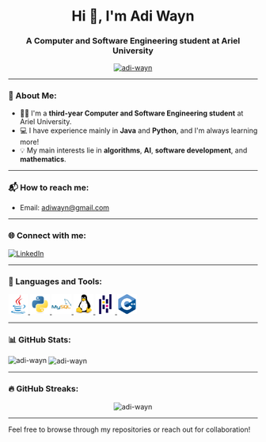 <h1 align="center">Hi 👋, I'm Adi Wayn</h1>
<h3 align="center">A Computer and Software Engineering student at Ariel University</h3>

<p align="center">
  <a href="https://github.com/adi-wayn" target="_blank"><img src="https://github-profile-trophy.vercel.app/?username=adi-wayn" alt="adi-wayn" /></a>
</p>

---

### 🚀 About Me:
- 👨‍🎓 I'm a **third-year Computer and Software Engineering student** at Ariel University.
- 💻 I have experience mainly in **Java** and **Python**, and I'm always learning more!
- 💡 My main interests lie in **algorithms**, **AI**, **software development**, and **mathematics**.

---

### 📬 How to reach me:
- Email: [adiwayn@gmail.com](mailto:adiwayn@gmail.com)

---

### 🌐 Connect with me:
<p align="left">
  <a href="https://linkedin.com/in/adi-wayn" target="blank">
    <img align="center" src="https://raw.githubusercontent.com/rahuldkjain/github-profile-readme-generator/master/src/images/icons/Social/linked-in-alt.svg" alt="LinkedIn" height="30" width="40" />
  </a>
  <!-- You can add more social icons here if you have other profiles like Twitter, personal website, etc. -->
</p>

---

### 🔧 Languages and Tools:

<p align="left">
  <a href="https://www.java.com" target="_blank" rel="noreferrer">
    <img src="https://raw.githubusercontent.com/devicons/devicon/master/icons/java/java-original.svg" alt="java" width="40" height="40"/>
  </a>
  <a href="https://www.python.org" target="_blank" rel="noreferrer">
    <img src="https://raw.githubusercontent.com/devicons/devicon/master/icons/python/python-original.svg" alt="python" width="40" height="40"/>
  </a>
  <a href="https://www.mysql.com/" target="_blank" rel="noreferrer">
    <img src="https://raw.githubusercontent.com/devicons/devicon/master/icons/mysql/mysql-original-wordmark.svg" alt="mysql" width="40" height="40"/>
  </a>
  <a href="https://www.linux.org/" target="_blank" rel="noreferrer">
    <img src="https://raw.githubusercontent.com/devicons/devicon/master/icons/linux/linux-original.svg" alt="linux" width="40" height="40"/>
  </a>
  <a href="https://pandas.pydata.org/" target="_blank" rel="noreferrer">
    <img src="https://raw.githubusercontent.com/devicons/devicon/2ae2a900d2f041da66e950e4d48052658d850630/icons/pandas/pandas-original.svg" alt="pandas" width="40" height="40"/>
  </a>
  <a href="https://www.cplusplus.com/" target="_blank" rel="noreferrer">
    <img src="https://raw.githubusercontent.com/devicons/devicon/master/icons/cplusplus/cplusplus-original.svg" alt="C++" width="40" height="40"/>
  </a>
</p>

---

### 📊 GitHub Stats:

<p align="left">
  <img align="left" src="https://github-readme-stats.vercel.app/api/top-langs?username=adi-wayn&show_icons=true&locale=en&layout=compact" alt="adi-wayn" />
</p>

<p>&nbsp;<img align="center" src="https://github-readme-stats.vercel.app/api?username=adi-wayn&show_icons=true&locale=en" alt="adi-wayn" /></p>

---

### 🔥 GitHub Streaks:
<p align="center">
  <img align="center" src="https://github-readme-streak-stats.herokuapp.com/?user=adi-wayn&" alt="adi-wayn" />
</p>

---

Feel free to browse through my repositories or reach out for collaboration!